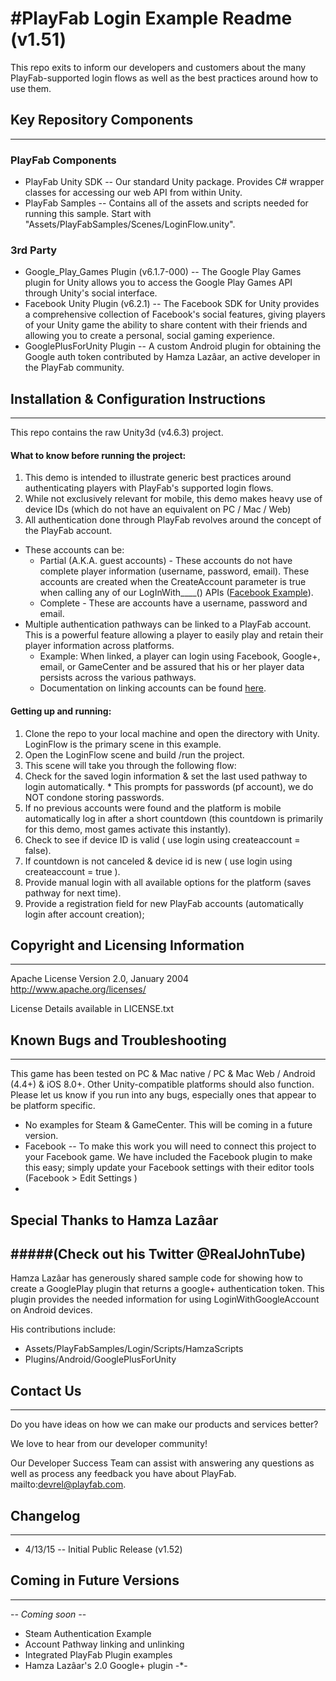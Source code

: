 #PlayFab Login Example Readme (v1.51)
====
This repo exits to inform our developers and customers about the many PlayFab-supported login flows as well as the best practices around how to use them.

## Key Repository Components
----
### PlayFab Components 
  * PlayFab Unity SDK -- Our standard Unity package. Provides C# wrapper classes for accessing our web API from within Unity.
  * PlayFab Samples -- Contains all of the assets and scripts needed for running this sample. Start with "Assets/PlayFabSamples/Scenes/LoginFlow.unity".


### 3rd Party
  * Google_Play_Games Plugin (v6.1.7-000) -- The Google Play Games plugin for Unity allows you to access the Google Play Games API through Unity's social interface.
  * Facebook Unity Plugin (v6.2.1) -- The Facebook SDK for Unity provides a comprehensive collection of Facebook's social features, giving players of your Unity game the ability to share content with their friends and allowing you to create a personal, social gaming experience.
  * GooglePlusForUnity Plugin -- A custom Android plugin for obtaining the Google auth token contributed by Hamza Lazâar, an active developer in the PlayFab community.


## Installation & Configuration Instructions
----
This repo contains the raw Unity3d (v4.6.3) project. 

#### What to know before running the project:
1. This demo is intended to illustrate generic best practices around authenticating players with PlayFab's supported login flows. 
2. While not exclusively relevant for mobile, this demo makes heavy use of device IDs (which do not have an equivalent on PC / Mac / Web)
3. All authentication done through PlayFab revolves around the concept of the PlayFab account. 
  * These accounts can be:
  	* Partial (A.K.A. guest accounts) - These accounts do not have complete player information (username, password, email). These accounts are created when the CreateAccount parameter is true when calling any of our LogInWith____() APIs ([Facebook Example](https://api.playfab.com/Documentation/Client/method/LoginWithFacebook)).
    * Complete -  These are accounts have a username, password and email. 
  * Multiple authentication pathways can be linked to a PlayFab account. This is a powerful feature allowing a player to easily play and retain their player information across platforms. 
    * Example: When linked, a player can login using Facebook, Google+, email, or GameCenter and be assured that his or her player data persists across the various pathways. 
    * Documentation on linking accounts can be found [here](https://api.playfab.com/Documentation/Client/method/LinkFacebookAccount).

#### Getting up and running:
1. Clone the repo to your local machine and open the directory with Unity. LoginFlow is the primary scene in this example. 
2. Open the LoginFlow scene and build /run the project.  
3. This scene will take you through the following flow:
  1. Check for the saved login information & set the last used pathway to login automatically.
    * This prompts for passwords (pf account), we do NOT condone storing passwords.
  2. If no previous accounts were found and the platform is mobile automatically log in after a short countdown (this countdown is primarily for this demo, most games activate this instantly).
  3. Check to see if device ID is valid ( use login using createaccount = false).
  4. If countdown is not canceled & device id is new ( use login using createaccount = true ).
  5. Provide manual login with all available options for the platform (saves pathway for next time).
  6. Provide a registration field for new PlayFab accounts (automatically login after account creation);

## Copyright and Licensing Information
----
  Apache License
  Version 2.0, January 2004
  http://www.apache.org/licenses/

  License Details available in LICENSE.txt


## Known Bugs and Troubleshooting
----
This game has been tested on PC & Mac native / PC & Mac Web / Android (4.4+) & iOS 8.0+. Other Unity-compatible platforms should also function. Please let us know if you run into any bugs, especially ones that appear to be platform specific. 

  * No examples for Steam & GameCenter. This will be coming in a future version. 
  * Facebook -- To make this work you will need to connect this project to your Facebook game. We have included the Facebook plugin to make this easy; simply update your Facebook settings with their editor tools (Facebook > Edit Settings )
  *


## Special Thanks to Hamza Lazâar 
#####(Check out his Twitter @RealJohnTube) 
----
Hamza Lazâar has generously shared sample code for showing how to create a GooglePlay plugin that returns a google+ authentication token. This plugin provides the needed information for using LoginWithGoogleAccount on Android devices. 

His contributions include:
+ Assets/PlayFabSamples/Login/Scripts/HamzaScripts
+ Plugins/Android/GooglePlusForUnity 


## Contact Us
----
Do you have ideas on how we can make our products and services better? 

We love to hear from our developer community! 

Our Developer Success Team can assist with answering any questions as well as process any feedback you have about PlayFab.
mailto:devrel@playfab.com.


## Changelog
----
* 4/13/15 -- Initial Public Release (v1.52)

## Coming in Future Versions
----
-*- Coming soon -*-
* Steam Authentication Example
* Account Pathway linking and unlinking
* Integrated PlayFab Plugin examples
* Hamza Lazâar's 2.0 Google+ plugin
-*-


